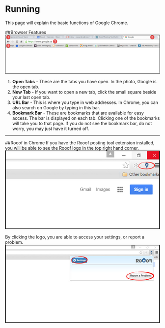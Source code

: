 # Running

This page will explain the basic functions of Google Chrome.

##Browser Features
![](chrome1.jpg)

1. **Open Tabs** - These are the tabs you have open. In the photo, Google is the open tab.
2. **New Tab** - If you want to open a new tab, click the small square beside your last open tab.
3. **URL Bar** - This is where you type in web addresses. In Chrome, you can also search on Google by typing in this bar.
4. **Bookmark Bar** - These are bookmarks that are available for easy access. The bar is displayed on each tab. Clicking one of the bookmarks will take you to that page. If you do not see the bookmark bar, do not worry, you may just have it turned off.<br>

---

##Rooof in Chrome
If you have the Rooof posting tool extension installed, you will be able to see the Rooof logo in the top right hand corner.
![](chrome2.jpg)

By clicking the logo, you are able to access your settings, or report a problem.
![](chrome3.jpg)